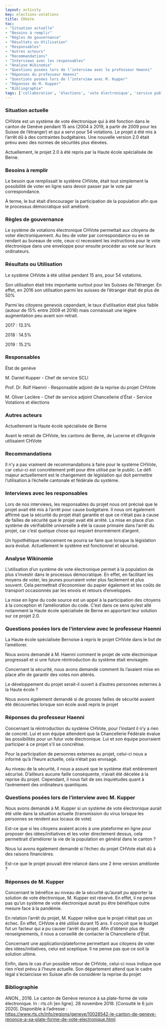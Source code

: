 ```yaml
---
layout: activity
key: elections-votations
title: CHVote
toc:
- "Situation actuelle"
- "Besoins à remplir"
- "Règles de gouvernance"
- "Résultats ou Utilisation"
- "Responsables"
- "Autres acteurs"
- "Recommandations"
- "Interviews avec les responsables"
- "Analyse Wikinomie"
- "Questions posées lors de l’interview avec le professeur Haenni"
- "Réponses du professeur Haenni"
- "Questions posées lors de l’interview avec M. Kupper"
- "Réponses de M. Kupper"
- "Bibliographie"
tags: ['collaboration', 'élections', 'vote électronique', 'service public', 'CHvote']
---
```


### Situation actuelle

CHVote est un système de vote électronique qui à été fonction dans le canton de Genève pendant 15 ans (2004 à 2019, à partir de 2009 pour les Suisse de l’étranger) et qui a servi pour 54 votations. Le projet à été mis à l’arrêt dû à des contraintes budgétaires. Une nouvelle version 2.0 était prévu avec des normes de sécurités plus élevées.

Actuellement, le projet 2.0 à été repris par la Haute école spécialisée de Berne.

### Besoins à remplir

Le besoin que remplissait le système CHVote, était tout simplement la possibilité de voter en ligne sans devoir passer par le vote par correspondance.

À terme, le but était d’encourager la participation de la population afin que le processus démocratique soit amélioré.

### Règles de gouvernance

Le système de votations électronique CHVote permettait aux citoyens de voter électroniquement. Au lieu de voter par correspondance ou en se rendant au bureaux de vote, ceux-ci recevaient les instructions pour le vote électronique dans une enveloppe pour ensuite procéder au vote sur leurs ordinateurs.

### Résultats ou Utilisation

Le système CHVote à été utilisé pendant 15 ans, pour 54 votations.

Son utilisation était très importante surtout pour les Suisses de l’étranger. En effet, en 2016 son utilisation parmi les suisses de l’étranger était de plus de 50%

Parmi les citoyens genevois cependant, le taux d’utilisation était plus faible (autour de 15% entre 2009 et 2016) mais connaissait une légère augmentation peu avant son retrait. 

2017 : 13.3%

2018 : 14.5%

2019 : 15.2%


### Responsables

État de genève

M. Daniel Kupper - Chef de service SCLI

Prof. Dr. Rolf Haenni - Responsable adjoint de la reprise du projet CHVote

M. Oliver Leclère - Chef de service adjoint Chancellerie d'État - Service Votations et élections

### Autres acteurs

Actuellement la Haute école spécialisée de Berne

Avant le retrait de CHVote, les cantons de Berne, de Lucerne et d’Argovie utilisaient CHVote

### Recommandations

Il n’y a pas vraiment de recommandations à faire pour le système CHVote, car celui-ci est concrètement prêt pour être utilisé par le public. Le défi majeur actuellement est le changement de législation qui doit permettre l’utilisation à l’échelle cantonale et fédérale du système.

### Interviews avec les responsables

Lors de nos interviews, les responsables du projet nous ont précisé que le projet avait été mis à l’arrêt pour cause budgétaire. Il nous ont également affirmé que la sécurité du projet était garantie et que ce n’était pas à cause de failles de sécurité que le projet avait été arrêté. La mise en place d’un système de vérifiabilité universelle à été la cause primaire dans l’arrêt du projet, car c’est quelque chose qui requiert énormément d’argent.

Un hypothétique relancement ne pourra se faire que lorsque la législation aura évolué. Actuellement le système est fonctionnel et sécurisé.

### Analyse Wikinomie

L’utilisation d’un système de vote électronique permet à la population de plus s’investir dans le processus démocratique. En effet, en facilitant les moyens de voter, les jeunes pourraient voter plus facilement et plus souvent. Cela permettrait d’économiser du papier également et les coûts de transport occasionnés par les envois et retours d’enveloppes.

La mise en ligne du code source est un appel à la participation des citoyens à la conception et l’amélioration du code. C’est dans ce sens qu’est allé notamment la Haute école spécialisée de Berne en apportant leur solution sur ce projet 2.0.

### Questions posées lors de l’interview avec le professeur Haenni

La Haute école spécialisée Bernoise à repris le projet CHVote dans le but de l’améliorer.

Nous avons demandé à M. Haenni comment le projet de vote électronique progressait et si une future réintroduction du système était envisagée.

Concernant la sécurité, nous avons demandé comment ils l’avaient mise en place afin de garantir des votes non altérés.

Le développement du projet serait-il ouvert à d’autres personnes externes à la Haute école ?

Nous avons également demandé si de grosses failles de sécurité avaient été découvertes lorsque son école avait repris le projet

### Réponses du professeur Haenni

Concernant la réintroduction du système CHVote, pour l’instant il n’y a rien de concret. Lui et son équipe attendent que la Chancellerie Fédérale évalue les possibilités pour un futur vote électronique. Lui et son équipe pourraient participer à ce projet s’il se concrétise.

Pour la participation de personnes externes au projet, celui-ci nous a informé qu’à l’heure actuelle, cela n’était pas envisagé.

Au niveau de la sécurité, il nous a assuré que le système était entièrement sécurisé. D’ailleurs aucune faille conséquente, n’avait été décelée à la reprise du projet. Cependant, il nous fait de ses inquiétudes quant à l’avènement des ordinateurs quantiques.


### Questions posées lors de l’interview avec M. Kupper

Nous avons demandé à M. Kupper si un système de vote électronique aurait été utile dans la situation actuelle (transmission du virus lorsque les personnes se rendent aux locaux de vote)

Est-ce que si les citoyens avaient accès à une plateforme en ligne pour proposer des idées/initiatives et les voter directement dessus, cela permettrait d’améliorer la vie de la population en général dans le canton ?

Nous lui avons également demandé si l’échec du projet CHVote était dû à des raisons financières.

Est-ce que le projet pouvait être relancé dans une 2 ème version améliorée ?

### Réponses de M. Kupper

Concernant le bénéfice au niveau de la sécurité qu’aurait pu apporter la solution de vote électronique, M. Kupper est réservé. En effet, il ne pense pas qu’un système de vote électronique aurait pu être bénéfique outre mesure face à la pandémie.

En relation l’arrêt du projet, M. Kupper relève que le projet n’était pas un échec. En effet, CHVote a été utilisé durant 15 ans. Il conçoit que le budget fut un facteur qui a pu causer l’arrêt du projet. Afin d’obtenir plus de renseignements, il nous a conseillé de contacter la Chancellerie d’État.

Concernant une application/plateforme permettant aux citoyens de voter des idées/initiatives, celui est sceptique. Il ne pense pas que ce soit la solution ultime.

Enfin, dans le cas d’un possible retour de CHVote, celui-ci nous indique que rien n’est prévu à l’heure actuelle. Son département attend que le cadre légal s'éclaircisse en Suisse afin de considérer la reprise du projet

### Bibliographie

ANON., 2018. Le canton de Genève renonce à sa plate-forme de vote électronique. In : rts.ch [en ligne]. 28 novembre 2018. [Consulté le 6 juin 2020]. Disponible à l’adresse : https://www.rts.ch/info/regions/geneve/10028542-le-canton-de-geneve-renonce-a-sa-plate-forme-de-vote-electronique.html.



